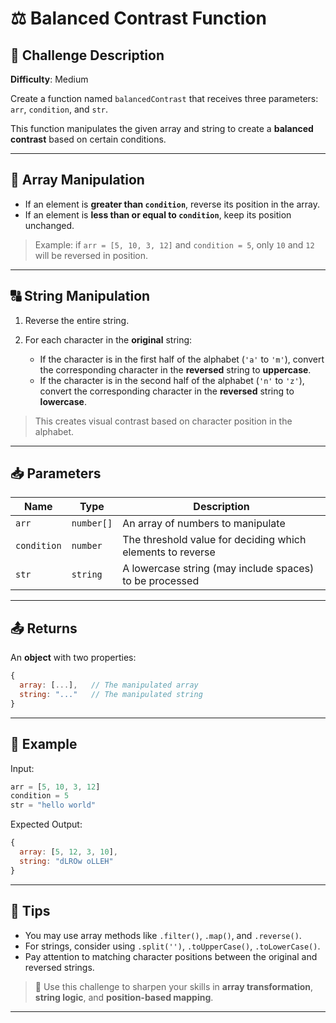 # ⚖️ Balanced Contrast Function

## 📘 Challenge Description

**Difficulty**: Medium

Create a function named `balancedContrast` that receives three parameters: `arr`, `condition`, and `str`.

This function manipulates the given array and string to create a **balanced contrast** based on certain conditions.

---

## 🔢 Array Manipulation

* If an element is **greater than `condition`**, reverse its position in the array.
* If an element is **less than or equal to `condition`**, keep its position unchanged.

> Example: if `arr = [5, 10, 3, 12]` and `condition = 5`, only `10` and `12` will be reversed in position.

---

## 🔠 String Manipulation

1. Reverse the entire string.
2. For each character in the **original** string:

   * If the character is in the first half of the alphabet (`'a'` to `'m'`), convert the corresponding character in the **reversed** string to **uppercase**.
   * If the character is in the second half of the alphabet (`'n'` to `'z'`), convert the corresponding character in the **reversed** string to **lowercase**.

> This creates visual contrast based on character position in the alphabet.

---

## 📥 Parameters

| Name        | Type       | Description                                                |
| ----------- | ---------- | ---------------------------------------------------------- |
| `arr`       | `number[]` | An array of numbers to manipulate                          |
| `condition` | `number`   | The threshold value for deciding which elements to reverse |
| `str`       | `string`   | A lowercase string (may include spaces) to be processed    |

---

## 📤 Returns

An **object** with two properties:

```js
{
  array: [...],   // The manipulated array
  string: "..."   // The manipulated string
}
```

---

## 🧪 Example

Input:

```js
arr = [5, 10, 3, 12]
condition = 5
str = "hello world"
```

Expected Output:

```js
{
  array: [5, 12, 3, 10],
  string: "dLROw oLLEH"
}
```

---

## 🧠 Tips

* You may use array methods like `.filter()`, `.map()`, and `.reverse()`.
* For strings, consider using `.split('')`, `.toUpperCase()`, `.toLowerCase()`.
* Pay attention to matching character positions between the original and reversed strings.

> 🧩 Use this challenge to sharpen your skills in **array transformation**, **string logic**, and **position-based mapping**.

---


